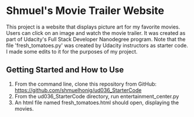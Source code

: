 # Shmuel's Movie Trailer Website
This project is a website that displays picture art for my favorite movies. Users can click on an image and watch the movie trailer. It was created as part of Udacity's Full Stack Developer Nanodegree program. Note that the file 'fresh_tomatoes.py' was created by Udacity instructors as starter code. I made some edits to it for the purposes of my project.

## Getting Started and How to Use
1. From the command line, clone this repository from GitHub: https://github.com/shmuelhonig/ud036_StarterCode
2. From the ud036_StarterCode directory, run entertainment_center.py
3. An html file named fresh_tomatoes.html should open, displaying the movies.
